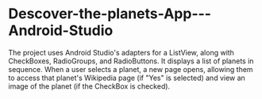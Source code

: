 # Descover-the-planets-App---Android-Studio
 The project uses Android Studio's adapters for a ListView, along with CheckBoxes, RadioGroups, and RadioButtons. It displays a list of planets in sequence. When a user selects a planet, a new page opens, allowing them to access that planet's Wikipedia page (if "Yes" is selected) and view an image of the planet (if the CheckBox is checked).
